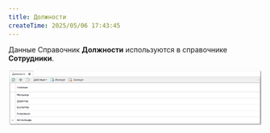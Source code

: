 ```yaml
---
title: Должности
createTime: 2025/05/06 17:43:45
---
```

Данные Справочник **Должности** используются в справочнике **Сотрудники**.

![](../../../assets/specification/image380.png)
